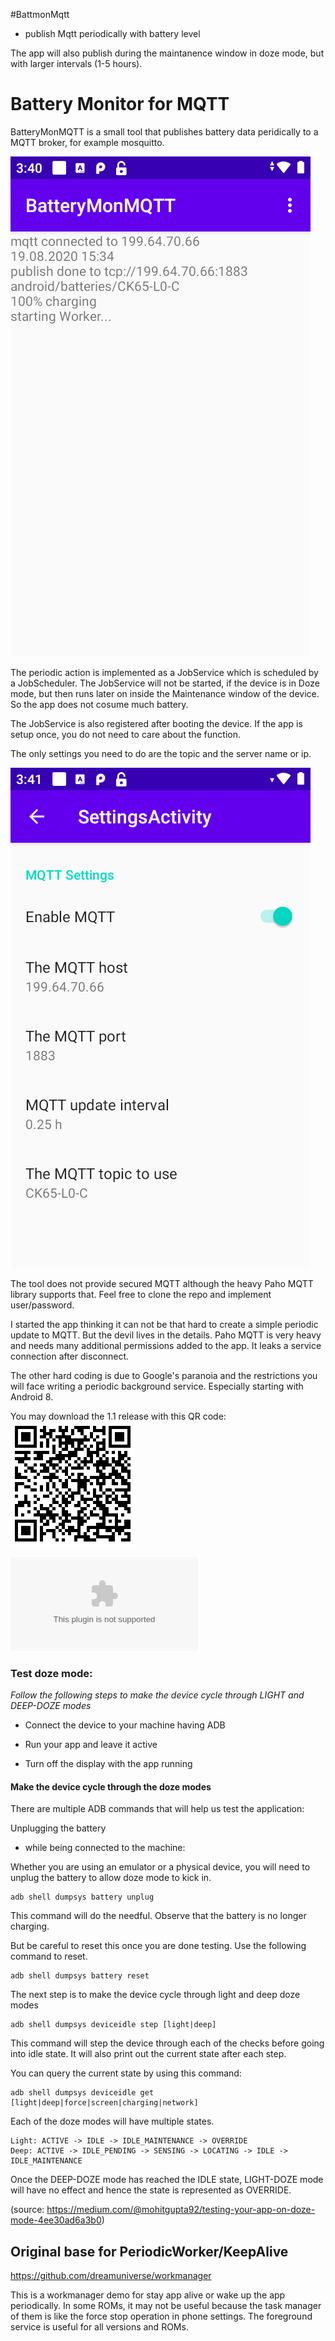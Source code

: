 #BattmonMqtt
- publish Mqtt periodically with battery level

The app will also publish during the maintanence window in doze mode, but with larger intervals (1-5 hours).

# Battery Monitor for MQTT
BatteryMonMQTT is a small tool that publishes battery data peridically to a MQTT broker, for example mosquitto.

![Main Screen](https://github.com/hjgode/BattmonMqtt/raw/master/doc/main_screen.png)

The periodic action is implemented as a JobService which is scheduled by a JobScheduler. The JobService will not be started, if the device is in Doze mode, but then runs later on inside the Maintenance window of the device. So the app does not cosume much battery.

The JobService is also registered after booting the device. If the app is setup once, you do not need to care about the function.

The only settings you need to do are the topic and the server name or ip.

![Settings Screen](https://github.com/hjgode/BattmonMqtt/raw/master/doc/settings_screen.png)

The tool does not provide secured MQTT although the heavy Paho MQTT library supports that. Feel free to clone the repo and implement user/password.

I started the app thinking it can not be that hard to create a simple periodic update to MQTT. But the devil lives in the details. Paho MQTT is very heavy and needs many additional permissions added to the app. It leaks a service connection after disconnect.

The other hard coding is due to Google's paranoia and the restrictions you will face writing a periodic background service. Especially starting with Android 8.

You may download the 1.1 release with this QR code:
![Download BattmonMQTT v1.1](https://github.com/hjgode/BattmonMqtt/raw/master/doc/barcode.png)

![BattmonMqtt 1.1](https://github.com/hjgode/BattmonMqtt/raw/master/app/build/outputs/apk/debug/BattmonMqtt_20201004.apk)

### Test doze mode:

*Follow the following steps to make the device cycle through LIGHT and DEEP-DOZE modes*

- Connect the device to your machine having ADB
 
- Run your app and leave it active
 
- Turn off the display with the app running

#### Make the device cycle through the doze modes

There are multiple ADB commands that will help us test the application:

Unplugging the battery 

- while being connected to the machine:

Whether you are using an emulator or a physical device, you will need to unplug the battery to allow doze mode to kick in.

    adb shell dumpsys battery unplug

This command will do the needful. Observe that the battery is no longer charging.

But be careful to reset this once you are done testing. Use the following command to reset.

    adb shell dumpsys battery reset

The next step is to make the device cycle through light and deep doze modes

    adb shell dumpsys deviceidle step [light|deep]

This command will step the device through each of the checks before going into idle state. It will also print out the current state after each step.

You can query the current state by using this command:

    adb shell dumpsys deviceidle get [light|deep|force|screen|charging|network]

Each of the doze modes will have multiple states.

    Light: ACTIVE -> IDLE -> IDLE_MAINTENANCE -> OVERRIDE
    Deep: ACTIVE -> IDLE_PENDING -> SENSING -> LOCATING -> IDLE -> IDLE_MAINTENANCE

Once the DEEP-DOZE mode has reached the IDLE state, LIGHT-DOZE mode will have no effect and hence the state is represented as OVERRIDE.

(source: https://medium.com/@mohitgupta92/testing-your-app-on-doze-mode-4ee30ad6a3b0)

## Original base for PeriodicWorker/KeepAlive
https://github.com/dreamuniverse/workmanager

This is a workmanager demo for stay app alive or wake up the app periodically. In some ROMs, it may not be useful because the task manager of them is like the force stop operation in phone settings.
The foreground service is useful for all versions and ROMs.